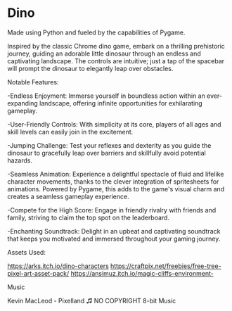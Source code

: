 # Dino
Made using Python and fueled by the capabilities of Pygame.

Inspired by the classic Chrome dino game, embark on a thrilling prehistoric journey, guiding an adorable little dinosaur through an endless and captivating landscape. The controls are intuitive; just a tap of the spacebar will prompt the dinosaur to elegantly leap over obstacles.

Notable Features:

  -Endless Enjoyment: Immerse yourself in boundless action within an ever-expanding landscape, offering infinite opportunities for exhilarating gameplay.

  -User-Friendly Controls: With simplicity at its core, players of all ages and skill levels can easily join in the excitement.

  -Jumping Challenge: Test your reflexes and dexterity as you guide the dinosaur to gracefully leap over barriers and skillfully avoid potential hazards.
  
  -Seamless Animation: Experience a delightful spectacle of fluid and lifelike character movements, thanks to the clever integration of spritesheets for     animations.  Powered by Pygame, this adds to the game's visual charm and creates a seamless gameplay experience.

  -Compete for the High Score: Engage in friendly rivalry with friends and family, striving to claim the top spot on the leaderboard.

  -Enchanting Soundtrack: Delight in an upbeat and captivating soundtrack that keeps you motivated and immersed throughout your gaming journey.

Assets Used:

  https://arks.itch.io/dino-characters
  https://craftpix.net/freebies/free-tree-pixel-art-asset-pack/
  https://ansimuz.itch.io/magic-cliffs-environment-

  Music

  Kevin MacLeod - Pixelland ♫ NO COPYRIGHT 8-bit Music

  
  

